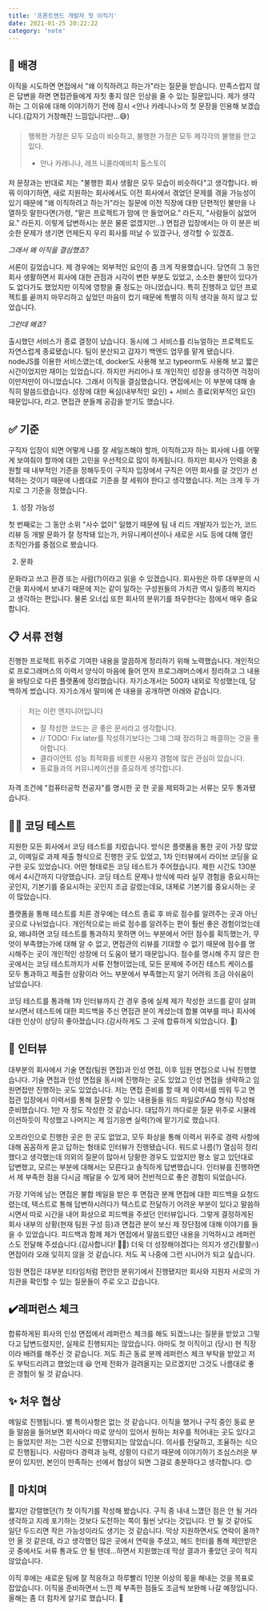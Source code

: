 ```yaml
---
title: '프론트엔드 개발자 첫 이직기'
date: 2021-01-25 20:22:22
category: 'note'
---
```


## 📝 배경

이직을 시도하면 면접에서 "왜 이직하려고 하는가"라는 질문을 받습니다. 만족스럽지 않은 답변을 하면 면접관들에게 자칫 좋지 않은 인상을 줄 수 있는 질문입니다. 제가 생각하는 그 이유에 대해 이야기하기 전에 잠시 <안나 카레니나>의 첫 문장을 인용해 보겠습니다.(갑자기 거창해진 느낌입니다만...😅)

####

> 행복한 가정은 모두 모습이 비슷하고, 불행한 가정은 모두 제각각의 불행을 안고 있다.
> - 안나 카레니나, 레프 니콜라예비치 톨스토이 

####

저 문장과는 반대로 저는 "불행한 회사 생활은 모두 모습이 비슷하다"고 생각합니다. 바꿔 이야기하면, 새로 지원하는 회사에서도 이전 회사에서 겪었던 문제를 겪을 가능성이 있기 때문에 "왜 이직하려고 하는가"라는 질문에 이전 직장에 대한 단편적인 불만을 나열하듯 말한다면(가령, "맡은 프로젝트가 맘에 안 들었어요." 라든지, "사람들이 싫었어요." 라든지. 이렇게 답변하시는 분은 물론 없겠지만...) 면접관 입장에서는 아 이 분은 비슷한 문제가 생기면 언제든지 우리 회사를 떠날 수 있겠구나, 생각할 수 있겠죠.

_그래서 왜 이직을 결심했죠?_

서론이 길었습니다. 제 경우에는 외부적인 요인이 좀 크게 작용했습니다. 당연히 그 동안 회사 생활하면서 회사에 대한 관점과 시각이 변한 부분도 있었고, 소소한 불만이 있다가도 없다가도 했었지만 이직에 영향을 줄 정도는 아니었습니다. 특히 진행하고 있던 프로젝트를 끝까지 마무리하고 싶었던 마음이 컸기 때문에 특별히 이직 생각을 하지 않고 있었습니다.

_그런데 왜죠?_

출시했던 서비스가 종료 결정이 났습니다. 동시에 그 서비스를 리뉴얼하는 프로젝트도 자연스럽게 종료됐습니다. 팀이 분산되고 갑자기 백엔드 업무를 맡게 됐습니다. nodeJS를 이용한 서비스였는데, docker도 사용해 보고 typeorm도 사용해 보고 짧은 시간이었지만 재미는 있었습니다. 하지만 커리어나 또 개인적인 성장을 생각하면 걱정이 이만저만이 아니었습니다. 그래서 이직을 결심했습니다. 면접에서는 이 부분에 대해 솔직히 말씀드렸습니다. 성장에 대한 욕심(내부적인 요인) + 서비스 종료(외부적인 요인) 때문입니다, 라고. 면접관 분들께 공감을 받기도 했습니다.

## ✅ 기준

구직자 입장이 되면 어떻게 나를 잘 세일즈해야 할까, 이직하고자 하는 회사에 나를 어떻게 보여줘야 할까에 대한 고민을 우선적으로 많이 하게됩니다. 하지만 회사가 인력을 충원할 때 내부적인 기준을 정해두듯이 구직자 입장에서 구직은 어떤 회사를 갈 것인가 선택하는 것이기 때문에 나름대로 기준을 잘 세워야 한다고 생각했습니다. 저는 크게 두 가지로 그 기준을 정했습니다.

1. 성장 가능성

첫 번째로는 그 동안 소위 "사수 없이" 일했기 때문에 팀 내 리드 개발자가 있는가, 코드 리뷰 등 개발 문화가 잘 정착돼 있는가, 커뮤니케이션이나 새로운 시도 등에 대해 열린 조직인가를 중점으로 봤습니다.


2. 문화

문화라고 쓰고 환경 또는 사람(?)이라고 읽을 수 있겠습니다. 회사원은 하루 대부분의 시간을 회사에서 보내기 때문에 저는 같이 일하는 구성원들의 가치관 역시 일종의 복지라고 생각하는 편입니다. 물론 오너십 또한 회사의 분위기를 좌우한다는 점에서 매우 중요합니다.

## 📋 서류 전형

진행한 프로젝트 위주로 기여한 내용을 깔끔하게 정리하기 위해 노력했습니다. 개인적으로 프로그래머스의 이력서 양식이 마음에 들어 먼저 프로그래머스에서 정리하고 그 내용을 바탕으로 다른 플랫폼에 정리했습니다. 자기소개서는 500자 내외로 작성했는데, 담백하게 썼습니다. 자기소개서 말미에 쓴 내용을 공개하면 아래와 같습니다.

####

> 저는 이런 엔지니어입니다
> - 잘 작성한 코드는 곧 좋은 문서라고 생각합니다.
> - // TODO: Fix later를 작성하기보다는 그때 그때 정리하고 해결하는 것을 좋아합니다.
> - 클라이언트 성능 최적화를 비롯한 사용자 경험에 많은 관심이 있습니다.
> - 동료들과의 커뮤니케이션을 중요하게 생각합니다.

####

자격 조건에 "컴퓨터공학 전공자"를 명시한 곳 한 곳을 제외하고는 서류는 모두 통과됐습니다.

## 👨‍💻 코딩 테스트

지원한 모든 회사에서 코딩 테스트를 치렀습니다. 방식은 플랫폼을 통한 곳이 가장 많았고, 이메일로 과제 제출 형식으로 진행한 곳도 있었고, 1차 인터뷰에서 라이브 코딩을 요구한 곳도 있었습니다. 어떤 형태로든 코딩 테스트가 주어졌습니다. 제한 시간도 130분에서 4시간까지 다양했습니다. 코딩 테스트 문제나 방식에 따라 실무 경험을 중요시하는 곳인지, 기본기를 중요시하는 곳인지 조금 갈렸는데요, 대체로 기본기를 중요시하는 곳이 많았습니다.

플랫폼을 통해 테스트를 치른 경우에는 테스트 종료 후 바로 점수를 알려주는 곳과 아닌 곳으로 나뉘었습니다. 개인적으로는 바로 점수를 알려주는 편이 훨씬 좋은 경험이었는데요, 왜냐하면 코딩 테스트를 통과하지 못하면 어느 부분에서 어떤 점수를 획득했는가, 무엇이 부족했는가에 대해 알 수 없고, 면접관의 리뷰를 기대할 수 없기 때문에 점수를 명시해주는 곳이 개인적인 성장에 더 도움이 됐기 때문입니다. 점수를 명시해 주지 않은 한 곳에서는 코딩 테스트까지가 서류 전형이었는데, 모든 문제에 주어진 테스트 케이스를 모두 통과하고 제출한 상황이라 어느 부분에서 부족했는지 알기 어려워 조금 아쉬움이 남았습니다.

코딩 테스트를 통과해 1차 인터뷰까지 간 경우 중에 실제 제가 작성한 코드를 같이 살펴보시면서 테스트에 대한 피드백을 주신 면접관 분이 계셨는데 합불 여부를 떠나 회사에 대한 인상이 상당히 좋아졌습니다.(감사하게도 그 곳에 합류하게 되었습니다. 🙏)

## 🎤 인터뷰

대부분의 회사에서 기술 면접(팀원 면접)과 인성 면접, 이후 임원 면접으로 나눠 진행했습니다. 기술 면접과 인성 면접을 동시에 진행하는 곳도 있었고 인성 면접을 생략하고 임원면접만 진행하는 곳도 있었습니다. 저는 면접 준비를 할 때 제 이력서를 띄워 두고 면접관 입장에서 이력서를 통해 질문할 수 있는 내용들을 워드 파일로(FAQ 형식) 작성해 준비했습니다. 1만 자 정도 작성한 것 같습니다. 대답하기 까다로운 질문 위주로 시뮬레이션하듯이 작성했고 나머지는 제 임기응변 실력(?)에 맡기기로 했습니다.

오프라인으로 진행한 곳은 한 곳도 없었고, 모두 화상을 통해 이력서 위주로 경력 사항에 대해 꼼꼼하게 묻고 답하는 형태로 인터뷰가 진행됐습니다. 워드로 나름(?) 열심히 정리했다고 생각했는데 의외의 질문이 많아서 당황한 경우도 있었지만 평소 알고 있던대로 답변했고, 모르는 부분에 대해서는 모른다고 솔직하게 답변했습니다. 인터뷰를 진행하면서 제 부족한 점을 다시금 깨달을 수 있게 돼어 전반적으로 좋은 경험이 되었습니다.

가장 기억에 남는 면접은 불합 메일을 받은 후 면접관 분께 면접에 대한 피드백을 요청드렸는데, 텍스트로 통해 답변하시려다가 텍스트로 전달하기 어려운 부분이 있다고 말씀하시면서 따로 시간을 내어 화상으로 피드백을 주셨던 인터뷰입니다. 그렇게 결정하게된 회사 내부의 상황(현재 팀원 구성 등)과 면접관 분이 보신 제 장단점에 대해 이야기를 들을 수 있었습니다. 피드백과 함께 제가 면접에서 말씀드렸던 내용을 기억하시고 레퍼런스도 전달해 주셨습니다.(감사합니다! 🙇‍♀️) 더욱 더 성장해야겠다는 의지가 생긴(활활🔥) 면접이라 오래 잊히지 않을 것 같습니다. 저도 꼭 나중에 그런 시니어가 되고 싶습니다.

임원 면접은 대부분 티타임처럼 편안한 분위기에서 진행됐지만 회사와 지원자 서로의 가치관을 확인할 수 있는 질문들이 주로 오고 갔습니다.

## ✔️레퍼런스 체크

합류하게된 회사의 인성 면접에서 레퍼런스 체크를 해도 되겠느냐는 질문을 받았고 그렇다고 답변드렸지만, 실제로 진행되지는 않았습니다. 아마도 첫 이직이고 (당시) 현 직장이라 배려를 해주신 것 같습니다. 저도 최근 동료 분께 레퍼런스 체크 부탁을 받았고 저도 부탁드리려고 했었는데 😆 언제 전화가 걸려올지는 모르겠지만 그것도 나름대로 좋은 경험이 될 것 같습니다.

## ✨ 처우 협상

메일로 진행됩니다. 별 특이사항은 없는 것 같습니다. 이직을 했거나 구직 중인 동료 분들 말씀을 들어보면 회사마다 따로 양식이 있어서 원하는 처우를 적어내는 곳도 있다고는 들었지만 저는 그런 식으로 진행되지는 않았습니다. 의사를 전달하고, 조율하는 식으로 진행됩니다. 사람마다 경력과 능력, 상황이 다르기 때문에 이야기하기 조심스러운 부분이 있지만, 본인이 만족하는 선에서 협상이 되면 그걸로 충분하다고 생각합니다. 😊

## 💬 마치며

짧지만 강렬했던(?) 첫 이직기를 작성해 봤습니다. 구직 중 내내 느꼈던 점은 안 될 거라 생각하고 지레 포기하는 것보다 도전하는 쪽이 훨씬 낫다는 것입니다. 안 될 것 같아도 일단 두드리면 작은 가능성이라도 생기는 것 같습니다. 막상 지원하면서도 연락이 올까? 안 올 것 같은데, 라고 생각했던 많은 곳에서 연락을 주셨고, 헤드 헌터를 통해 제안받은 곳 중에서도 서류 통과도 안 될 텐데...하면서 지원했는데 막상 결과가 좋았던 곳이 적지 않았습니다.

이직 후에는 새로운 팀에 잘 적응하고 하루빨리 1인분 이상의 몫을 해내는 것을 목표로 잡았습니다. 이직을 준비하면서 느낀 제 부족한 점들도 조금씩 보완해 나갈 예정입니다. 올해는 좀 더 힘차게 살기로 했습니다. 💪